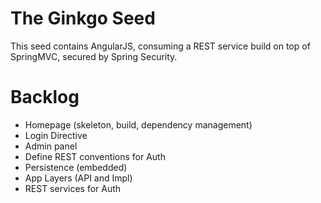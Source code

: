 The Ginkgo Seed
===============

This seed contains AngularJS, consuming a REST service build on top of SpringMVC, secured by Spring Security.

Backlog
=======
* Homepage (skeleton, build, dependency management)
* Login Directive
* Admin panel
* Define REST conventions for Auth
* Persistence (embedded)
* App Layers (API and Impl)
* REST services for Auth
